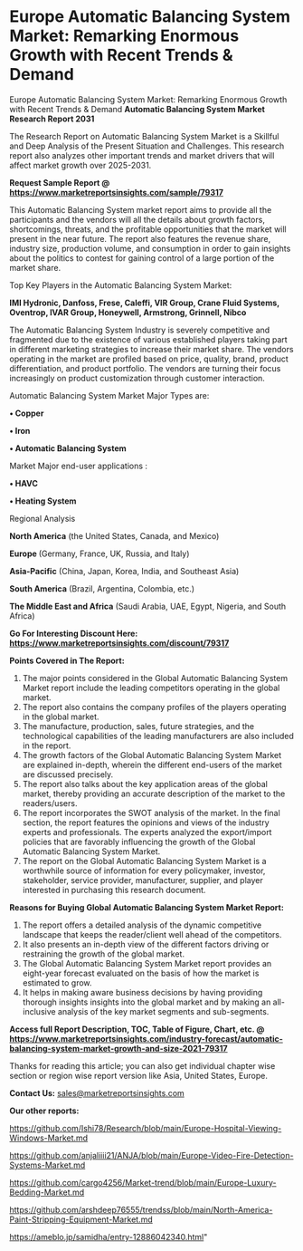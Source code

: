 # Europe Automatic Balancing System Market: Remarking Enormous Growth with Recent Trends & Demand
Europe Automatic Balancing System Market: Remarking Enormous Growth with Recent Trends & Demand
<strong>Automatic Balancing System Market Research Report 2031</strong>

The Research Report on Automatic Balancing System Market is a Skillful and Deep Analysis of the Present Situation and Challenges. This research report also analyzes other important trends and market drivers that will affect market growth over 2025-2031.

<strong>Request Sample Report @ <a href=https://www.marketreportsinsights.com/sample/79317>https://www.marketreportsinsights.com/sample/79317</a></strong>

This Automatic Balancing System market report aims to provide all the participants and the vendors will all the details about growth factors, shortcomings, threats, and the profitable opportunities that the market will present in the near future. The report also features the revenue share, industry size, production volume, and consumption in order to gain insights about the politics to contest for gaining control of a large portion of the market share.

Top Key Players in the Automatic Balancing System Market:

<strong>IMI Hydronic, Danfoss, Frese, Caleffi, VIR Group, Crane Fluid Systems, Oventrop, IVAR Group, Honeywell, Armstrong, Grinnell, Nibco</strong>

The Automatic Balancing System Industry is severely competitive and fragmented due to the existence of various established players taking part in different marketing strategies to increase their market share. The vendors operating in the market are profiled based on price, quality, brand, product differentiation, and product portfolio. The vendors are turning their focus increasingly on product customization through customer interaction.

Automatic Balancing System Market Major Types are:

<strong>• Copper

• Iron

• Automatic Balancing System</strong>

Market Major end-user applications :

<strong>• HAVC

• Heating System</strong>

Regional Analysis

</u><strong><b>North America</b></strong> (the United States, Canada, and Mexico)

<strong><b>Europe </b></strong>(Germany, France, UK, Russia, and Italy)

<strong><b>Asia-Pacific</b></strong> (China, Japan, Korea, India, and Southeast Asia)

<strong><b>South America</b></strong> (Brazil, Argentina, Colombia, etc.)

<strong><b>The Middle East and Africa</b></strong> (Saudi Arabia, UAE, Egypt, Nigeria, and South Africa)

<strong>Go For Interesting Discount Here: <a href=https://www.marketreportsinsights.com/discount/79317>https://www.marketreportsinsights.com/discount/79317</a></strong>

<strong>Points Covered in The Report:</strong>
<ol>
  <li>The major points considered in the Global Automatic Balancing System Market report include the leading competitors operating in the global market.</li>
  <li>The report also contains the company profiles of the players operating in the global market.</li>
  <li>The manufacture, production, sales, future strategies, and the technological capabilities of the leading manufacturers are also included in the report.</li>
  <li>The growth factors of the Global Automatic Balancing System Market are explained in-depth, wherein the different end-users of the market are discussed precisely.</li>
  <li>The report also talks about the key application areas of the global market, thereby providing an accurate description of the market to the readers/users.</li>
  <li>The report incorporates the SWOT analysis of the market. In the final section, the report features the opinions and views of the industry experts and professionals. The experts analyzed the export/import policies that are favorably influencing the growth of the Global Automatic Balancing System Market.</li>
  <li>The report on the Global Automatic Balancing System Market is a worthwhile source of information for every policymaker, investor, stakeholder, service provider, manufacturer, supplier, and player interested in purchasing this research document.</li>
</ol>
<strong>Reasons for Buying Global Automatic Balancing System Market Report:</strong>

<ol>
  <li>The report offers a detailed analysis of the dynamic competitive landscape that keeps the reader/client well ahead of the competitors.</li>
  <li>It also presents an in-depth view of the different factors driving or restraining the growth of the global market.</li>
  <li>The Global Automatic Balancing System Market report provides an eight-year forecast evaluated on the basis of how the market is estimated to grow.</li>
  <li>It helps in making aware business decisions by having providing thorough insights insights into the global market and by making an all-inclusive analysis of the key market segments and sub-segments.</li>
</ol>
<strong>Access full Report Description, TOC, Table of Figure, Chart, etc. @ <a href=https://www.marketreportsinsights.com/industry-forecast/automatic-balancing-system-market-growth-and-size-2021-79317>https://www.marketreportsinsights.com/industry-forecast/automatic-balancing-system-market-growth-and-size-2021-79317</a></strong>


Thanks for reading this article; you can also get individual chapter wise section or region wise report version like Asia, United States, Europe.

<strong>Contact Us:</strong>
sales@marketreportsinsights.com

<strong>Our other reports:</strong>

<a href=https://github.com/Ishi78/Research/blob/main/Europe-Hospital-Viewing-Windows-Market.md>https://github.com/Ishi78/Research/blob/main/Europe-Hospital-Viewing-Windows-Market.md</a>

<a href=https://github.com/anjaliiii21/ANJA/blob/main/Europe-Video-Fire-Detection-Systems-Market.md>https://github.com/anjaliiii21/ANJA/blob/main/Europe-Video-Fire-Detection-Systems-Market.md</a>

<a href=https://github.com/cargo4256/Market-trend/blob/main/Europe-Luxury-Bedding-Market.md>https://github.com/cargo4256/Market-trend/blob/main/Europe-Luxury-Bedding-Market.md</a>

<a href=https://github.com/arshdeep76555/trendss/blob/main/North-America-Paint-Stripping-Equipment-Market.md>https://github.com/arshdeep76555/trendss/blob/main/North-America-Paint-Stripping-Equipment-Market.md</a>

<a href=https://ameblo.jp/samidha/entry-12886042340.html>https://ameblo.jp/samidha/entry-12886042340.html</a>"
